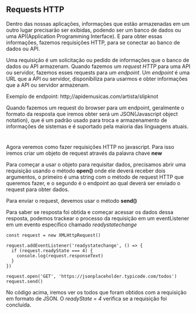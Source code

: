 ## Requests HTTP

Dentro das nossas aplicações, informações que estão armazenadas em um outro lugar precisarão ser exibidas, podendo ser um banco de dados ou uma API(Application Programming Interface). E para obter essas informações, fazemos requisições HTTP, para se conectar ao banco de dados ou API.

Uma requisição é um solicitação ou pedido de informações que o banco de dados ou API armazenam. Quando fazemos um *request HTTP* para uma API ou servidor, fazemos esses requests para um *endpoint*. Um *endpoint* é uma URL que a API ou servidor, disponibiliza para usarmos e obter informações que a API ou servidor armazenam.

Exemplo de endpoint: http;//apidemusicas.com/artista/slipknot

Quando fazemos um request do browser para um endpoint, geralmente o formato da resposta que iremos obter será um JSON(Javascript object notation), que é um padrão usado para troca e armazenamento de informações de sistemas e é suportado pela maioria das linguagens atuais.

#

Agora veremos como fazer requisições HTTP no javascript. Para isso iremos criar um objeto de request através da palavra chave **new**

Para começar a usar o objeto para requisitar dados, precisamos abrir uma requisição usando o método **open()** onde ele deverá receber dois argumentos, o primeiro é uma string com o método de request HTTP que queremos fazer, e o segundo é o endpoint ao qual deverá ser enviado o request para obter dados.

Para enviar o request, devemos usar o método **send()**

Para saber se resposta foi obtida e começar acessar os dados dessa resposta, podemos trackear o processo da requisição em um eventListener em um evento específico chamado *readystatechange*
~~~
const request = new XMLHttpRequest()

request.addEventListener('readystatechange', () => {
  if (request.readyState === 4) {
    console.log(request.responseText)
  }
})

request.open('GET', 'https://jsonplaceholder.typicode.com/todos')
request.send()
~~~

No código acima, iremos ver os todos que foram obtidos com a requisição em formato de JSON. O *readyState = 4* verifica se a requisição foi concluída.
